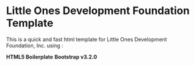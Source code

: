 # Little Ones Development Foundation Template

This is a quick and fast html template for Little Ones Development Foundation, Inc.
using : 

**HTML5 Boilerplate**
**Bootstrap v3.2.0**